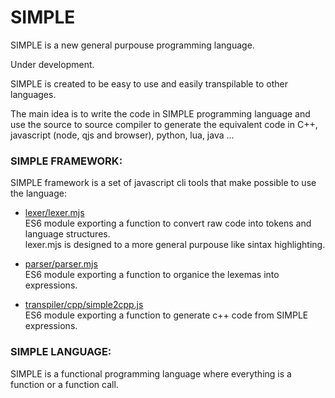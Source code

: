 # SIMPLE
SIMPLE is a new general purpouse programming language.  
  
Under development.  


SIMPLE is created to be easy to use and easily transpilable to other languages.

The main idea is to write the code in SIMPLE programming language and use the source to source compiler to generate the equivalent code in C++, javascript (node, qjs and browser), python, lua, java ...  

### SIMPLE FRAMEWORK:  
SIMPLE framework is a set of javascript cli tools that make possible to use the language:
+ [lexer/lexer.mjs](https://github.com/StringManolo/SIMPLE/blob/main/lexer/lexer.mjs)  
ES6 module exporting a function to convert raw code into tokens and language structures.  
lexer.mjs is designed to a more general purpouse like sintax highlighting.  

+ [parser/parser.mjs](https://github.com/StringManolo/SIMPLE/blob/main/parser/parser.mjs)  
ES6 module exporting a function to organice the lexemas into expressions.  

+ [transpiler/cpp/simple2cpp.js](https://github.com/StringManolo/SIMPLE/blob/main/transpiler/cpp/simple2cpp.js)  
ES6 module exporting a function to generate c++ code from SIMPLE expressions.  

### SIMPLE LANGUAGE:  
SIMPLE is a functional programming language where everything is a function or a function call.  




